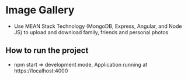 # Image Gallery

* Use MEAN Stack Technology (MongoDB, Express, Angular, and Node JS) to upload and download family, friends and personal photos
  
## How to run the project

* npm start => development mode, Application running at https://localhost:4000
  